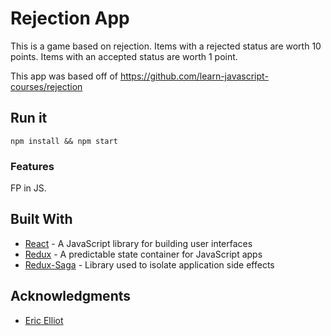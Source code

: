 # Rejection App

This is a game based on rejection. Items with a rejected status are worth 10 points. Items with an accepted status are worth 1 point.

This app was based off of https://github.com/learn-javascript-courses/rejection

## Run it

```
npm install && npm start
```

### Features

FP in JS.

## Built With

- [React](https://reactjs.org/) - A JavaScript library for building user interfaces
- [Redux](https://redux.js.org/) - A predictable state container for JavaScript apps
- [Redux-Saga](https://redux-saga.js.org/) - Library used to isolate application side effects

## Acknowledgments

- [Eric Elliot](https://github.com/ericelliott 'Eric Elliot')

